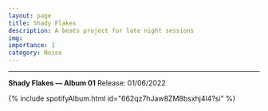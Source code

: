 ```yaml
---
layout: page
title: Shady Flakes
description: A beats project for late night sessions
img:
importance: 1
category: Noise
---
```

***
**Shady Flakes — Album 01**
Release: 01/06/2022

{% include spotifyAlbum.html id="662qz7hJaw8ZM8bsxhj4l4?si" %}

